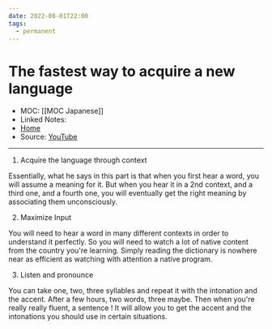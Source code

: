 ```yaml
---
date: 2022-08-01T22:00
tags:
  - permanent
---
```

# The fastest way to acquire a new language
- MOC: [[MOC Japanese]]
- Linked Notes:
- [Home](https://misudashi.ga/)
- Source: [YouTube](https://youtube.com/)
----------
1. Acquire the language through context

Essentially, what he says in this part is that when you first hear a word, you will assume a meaning for it. But when you hear it in a 2nd context, and a third one, and a fourth one, you will eventually get the right meaning by associating them unconsciously.

2. Maximize Input

You will need to hear a word in many different contexts in order to understand it perfectly. So you will need to watch a lot of native content from the country you're learning. Simply reading the dictionary is nowhere near as efficient as watching with attention a native program.

3. Listen and pronounce

You can take one, two, three syllables and repeat it with the intonation and the accent. After a few hours, two words, three maybe. Then when you're really really fluent, a sentence ! It will allow you to get the accent and the intonations you should use in certain situations.